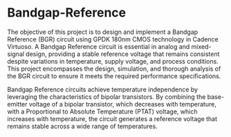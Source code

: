 # Bandgap-Reference
The objective of this project is to design and implement a Bandgap Reference (BGR) circuit using GPDK 180nm CMOS technology in Cadence Virtuoso. A Bandgap Reference circuit is essential in analog and mixed-signal design, providing a stable reference voltage that remains consistent despite variations in temperature, supply voltage, and process conditions. This project encompasses the design, simulation, and thorough analysis of the BGR circuit to ensure it meets the required performance specifications.

Bandgap Reference circuits achieve temperature independence by leveraging the characteristics of bipolar transistors. By combining the base-emitter voltage of a bipolar transistor, which decreases with temperature, with a Proportional to Absolute Temperature (PTAT) voltage, which increases with temperature, the circuit generates a reference voltage that remains stable across a wide range of temperatures.
